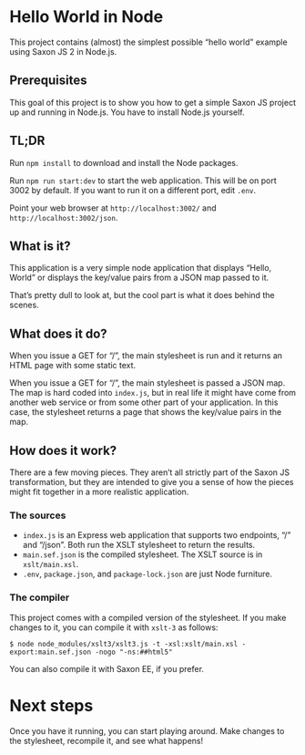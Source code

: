 # Hello World in Node

This project contains (almost) the simplest possible “hello world”
example using Saxon JS 2 in Node.js.

## Prerequisites

This goal of this project is to show you how to get a simple Saxon JS
project up and running in Node.js. You have to install Node.js yourself.

## TL;DR

Run `npm install` to download and install the Node packages.

Run `npm run start:dev` to start the web application. This will be on
port 3002 by default. If you want to run it on a different port, edit `.env`.

Point your web browser at `http://localhost:3002/` and `http://localhost:3002/json`.

## What is it?

This application is a very simple node application that displays
“Hello, World” or displays the key/value pairs from a JSON map passed
to it.

That’s pretty dull to look at, but the cool part is what it does
behind the scenes.

## What does it do?

When you issue a GET for “/”, the main stylesheet is run and it
returns an HTML page with some static text.

When you issue a GET for “/”, the main stylesheet is passed a JSON
map. The map is hard coded into `index.js`, but in real life it might
have come from another web service or from some other part of your
application. In this case, the stylesheet returns a page that shows
the key/value pairs in the map.

## How does it work?

There are a few moving pieces. They aren’t all strictly part of the
Saxon JS transformation, but they are intended to give you a sense of
how the pieces might fit together in a more realistic application.

### The sources

* `index.js` is an Express web application that supports two endpoints, “/” and “/json”.
  Both run the XSLT stylesheet to return the results.
* `main.sef.json` is the compiled stylesheet. The XSLT source is in `xslt/main.xsl`.
* `.env`, `package.json`, and `package-lock.json` are just Node
  furniture.

### The compiler

This project comes with a compiled version of the stylesheet. If you
make changes to it, you can compile it with `xslt-3` as follows:

```
$ node node_modules/xslt3/xslt3.js -t -xsl:xslt/main.xsl -export:main.sef.json -nogo "-ns:##html5"
```

You can also compile it with Saxon EE, if you prefer.

# Next steps

Once you have it running, you can start playing around. Make changes
to the stylesheet, recompile it, and see what happens!
